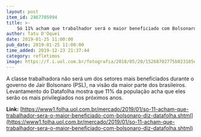 ```yaml
---
layout: post
item_id: 2467705994
title: >-
    Só 11% acham que trabalhador será o maior beneficiado com Bolsonaro, diz Datafolha
author: Tatu D'Oquei
date: 2019-01-25 11:00:00
pub_date: 2019-01-25 11:00:00
time_added: 2019-12-23 21:37:44
category: refletimos
image: https://f.i.uol.com.br/fotografia/2018/05/20/15268702775b023105efa96_1526870277_3x2_rt.jpg
---
```


A classe trabalhadora não será um dos setores mais beneficiados durante o governo de Jair Bolsonaro (PSL), na visão da maior parte dos brasileiros. Levantamento do Datafolha mostra que 11% da população acha que eles serão os mais privilegiados nos próximos anos.

**Link:** [https://www1.folha.uol.com.br/mercado/2019/01/so-11-acham-que-trabalhador-sera-o-maior-beneficiado-com-bolsonaro-diz-datafolha.shtml](https://www1.folha.uol.com.br/mercado/2019/01/so-11-acham-que-trabalhador-sera-o-maior-beneficiado-com-bolsonaro-diz-datafolha.shtml)

